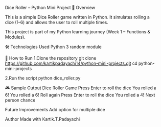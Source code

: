 Dice Roller – Python Mini Project
📌 Overview

This is a simple Dice Roller game written in Python.
It simulates rolling a dice (1–6) and allows the user to roll multiple times.

This project is part of my Python learning journey (Week 1 – Functions & Modules).

🛠 Technologies Used
Python 3
random module

🚀 How to Run
1.Clone the repository
git clone https://github.com/kartikpadayachi14/python-mini-projects.git
cd python-mini-projects

2.Run the script
python dice_roller.py

🎮 Sample Output
Dice Roller Game
Press Enter to roll the dice 
You rolled a 6!
You rolled a 6! Roll again
Press Enter to roll the dice 
You rolled a 4!
Next person chance

Future Improvements
Add option for multiple dice

Author
Made with Kartik.T.Padayachi


